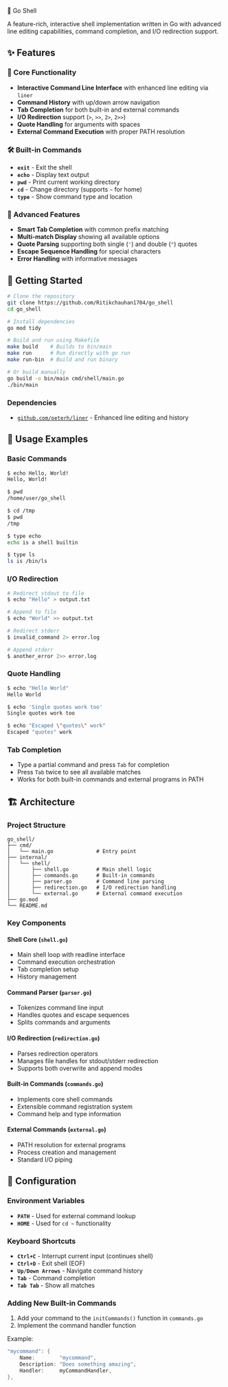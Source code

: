 🐚 Go Shell

A feature-rich, interactive shell implementation written in Go with advanced line editing capabilities, command completion, and I/O redirection support.

## ✨ Features

### 🎯 Core Functionality
- **Interactive Command Line Interface** with enhanced line editing via `liner`
- **Command History** with up/down arrow navigation
- **Tab Completion** for both built-in and external commands
- **I/O Redirection** support (`>`, `>>`, `2>`, `2>>`)
- **Quote Handling** for arguments with spaces
- **External Command Execution** with proper PATH resolution

### 🛠️ Built-in Commands
- **`exit`** - Exit the shell
- **`echo`** - Display text output
- **`pwd`** - Print current working directory
- **`cd`** - Change directory (supports `~` for home)
- **`type`** - Show command type and location

### 🎨 Advanced Features
- **Smart Tab Completion** with common prefix matching
- **Multi-match Display** showing all available options
- **Quote Parsing** supporting both single (`'`) and double (`"`) quotes
- **Escape Sequence Handling** for special characters
- **Error Handling** with informative messages

## 🚀 Getting Started

```bash
# Clone the repository
git clone https://github.com/Ritikchauhan1704/go_shell
cd go_shell

# Install dependencies
go mod tidy

# Build and run using Makefile
make build    # Builds to bin/main
make run      # Run directly with go run
make run-bin  # Build and run binary

# Or build manually
go build -o bin/main cmd/shell/main.go
./bin/main
```

### Dependencies
- [`github.com/peterh/liner`](https://github.com/peterh/liner) - Enhanced line editing and history

## 📖 Usage Examples

### Basic Commands
```bash
$ echo Hello, World!
Hello, World!

$ pwd
/home/user/go_shell

$ cd /tmp
$ pwd
/tmp

$ type echo
echo is a shell builtin

$ type ls
ls is /bin/ls
```

### I/O Redirection
```bash
# Redirect stdout to file
$ echo "Hello" > output.txt

# Append to file
$ echo "World" >> output.txt

# Redirect stderr
$ invalid_command 2> error.log

# Append stderr
$ another_error 2>> error.log
```

### Quote Handling
```bash
$ echo "Hello World"
Hello World

$ echo 'Single quotes work too'
Single quotes work too

$ echo "Escaped \"quotes\" work"
Escaped "quotes" work
```

### Tab Completion
- Type a partial command and press `Tab` for completion
- Press `Tab` twice to see all available matches
- Works for both built-in commands and external programs in PATH

## 🏗️ Architecture

### Project Structure
```
go_shell/
├── cmd/
│   └── main.go              # Entry point
├── internal/
│   └── shell/
│       ├── shell.go         # Main shell logic
│       ├── commands.go      # Built-in commands
│       ├── parser.go        # Command line parsing
│       ├── redirection.go   # I/O redirection handling
│       └── external.go      # External command execution
├── go.mod
└── README.md
```

### Key Components

#### Shell Core (`shell.go`)
- Main shell loop with readline interface
- Command execution orchestration
- Tab completion setup
- History management

#### Command Parser (`parser.go`)
- Tokenizes command line input
- Handles quotes and escape sequences
- Splits commands and arguments

#### I/O Redirection (`redirection.go`)
- Parses redirection operators
- Manages file handles for stdout/stderr redirection
- Supports both overwrite and append modes

#### Built-in Commands (`commands.go`)
- Implements core shell commands
- Extensible command registration system
- Command help and type information

#### External Commands (`external.go`)
- PATH resolution for external programs
- Process creation and management
- Standard I/O piping

## 🔧 Configuration

### Environment Variables
- **`PATH`** - Used for external command lookup
- **`HOME`** - Used for `cd ~` functionality

### Keyboard Shortcuts
- **`Ctrl+C`** - Interrupt current input (continues shell)
- **`Ctrl+D`** - Exit shell (EOF)
- **`Up/Down Arrows`** - Navigate command history
- **`Tab`** - Command completion
- **`Tab Tab`** - Show all matches

### Adding New Built-in Commands

1. Add your command to the `initCommands()` function in `commands.go`
2. Implement the command handler function

Example:
```go
"mycommand": {
    Name:        "mycommand",
    Description: "Does something amazing",
    Handler:     myCommandHandler,
},
```

